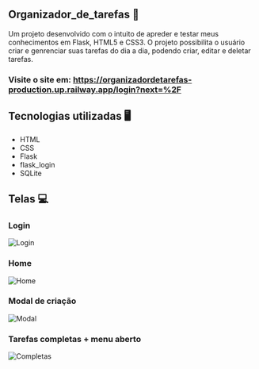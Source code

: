 ## Organizador_de_tarefas 📒

Um projeto desenvolvido com o intuito de apreder e testar meus conhecimentos em Flask, HTML5 e CSS3. O projeto possibilita o usuário criar e genrenciar suas tarefas do dia a dia, podendo criar, editar e deletar tarefas.

### Visite o site em: https://organizadordetarefas-production.up.railway.app/login?next=%2F

## Tecnologias utilizadas 🖥️

- HTML
- CSS
- Flask
- flask_login
- SQLite

## Telas 💻

### Login
![Login](https://github.com/user-attachments/assets/4bfee17e-8bdc-4d3f-b944-3410a90493a9)

### Home
![Home](https://github.com/user-attachments/assets/67c38ee8-19e3-497d-ba33-ac2564ae75f8)

### Modal de criação
![Modal](https://github.com/user-attachments/assets/fa024835-6f68-463e-b707-ac3461f8dd8c)

### Tarefas completas + menu aberto
![Completas](https://github.com/user-attachments/assets/ad1a0a95-8623-40b3-b6aa-c99473df68ef)
